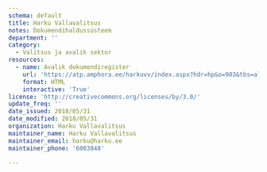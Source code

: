 ```yaml
---
schema: default
title: Harku Vallavalitsus
notes: Dokumendihaldussüsteem
department: ''
category:
  - Valitsus ja avalik sektor
resources:
  - name: Avalik dokumendiregister
    url: 'https://atp.amphora.ee/harkuvv/index.aspx?hdr=hp&o=903&tbs=all&o2=-1'
    format: HTML
    interactive: 'True'
license: 'http://creativecommons.org/licenses/by/3.0/'
update_freq: ''
date_issued: 2018/05/31
date_modified: 2018/05/31
organization: Harku Vallavalitsus
maintainer_name: Harku Vallavalitsus
maintainer_email: harku@harku.ee
maintainer_phone: '6003848'

---
```

